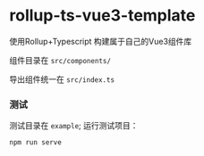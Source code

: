 # rollup-ts-vue3-template
使用Rollup+Typescript 构建属于自己的Vue3组件库

组件目录在 `src/components/`

导出组件统一在 `src/index.ts`

### 测试
测试目录在 `example`;
运行测试项目：
```bash
npm run serve
```

